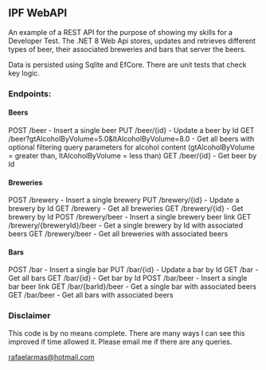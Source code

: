 ## IPF WebAPI

An example of a REST API for the purpose of showing my skills for a Developer Test. The .NET 8 Web Api stores, updates and retrieves different types of beer, their associated breweries and bars that server the beers.

Data is persisted using Sqlite and EfCore. There are unit tests that check key logic.

### Endpoints:

#### Beers

POST /beer - Insert a single beer
PUT /beer/{id} - Update a beer by Id
GET /beer?gtAlcoholByVolume=5.0&ltAlcoholByVolume=8.0 - Get all beers with optional filtering query parameters for alcohol content (gtAlcoholByVolume = greater than, ltAlcoholByVolume = less than)
GET /beer/{id} - Get beer by Id

#### Breweries

POST /brewery - Insert a single brewery
PUT /brewery/{id} - Update a brewery by Id
GET /brewery - Get all breweries
GET /brewery/{id} - Get brewery by Id
POST /brewery/beer - Insert a single brewery beer link
GET /brewery/{breweryId}/beer - Get a single brewery by Id with associated beers
GET /brewery/beer - Get all breweries with associated beers

#### Bars

POST /bar - Insert a single bar
PUT /bar/{id} - Update a bar by Id
GET /bar - Get all bars
GET /bar/{id} - Get bar by Id
POST /bar/beer - Insert a single bar beer link
GET /bar/{barId}/beer - Get a single bar with associated beers
GET /bar/beer - Get all bars with associated beers

### Disclaimer

This code is by no means complete. There are many ways I can see this improved if time allowed it. Please email me if there are any queries.

rafaelarmas@hotmail.com
